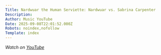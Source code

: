 ```yaml
---
Title: Nardwuar the Human Serviette: Nardwuar vs. Sabrina Carpenter
Description: 
Author: Music YouTube
Date: 2025-09-08T22:01:52.000Z
Robots: noindex,nofollow
Template: index
---
```

<p><em>Watch on <a href="https://www.youtube.com/watch?v=z_v89buOKT4" rel="noopener noreferrer">YouTube</a></em></p>

